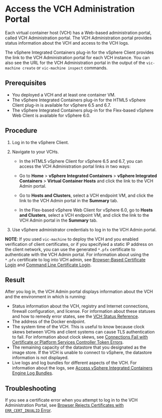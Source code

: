 # Access the VCH Administration Portal #

Each virtual container host (VCH) has a Web-based administration portal, called VCH Administration portal. The VCH Administration portal provides status information about the VCH and access to the VCH logs.

The vSphere Integrated Containers plug-in for the vSphere Client provides the link to the VCH Administration portal for each VCH instance. You can also see the URL for the VCH Administration portal in the output of the `vic-machine create` or `vic-machine inspect` commands.

## Prerequisites

- You deployed a VCH and at least one container VM.
- The vSphere Integrated Containers plug-in for the HTML5 vSphere Client plug-in is available for vSphere 6.5 and 6.7.
- The vSphere Integrated Containers plug-in for the Flex-based vSphere Web Client is available for vSphere 6.0.

## Procedure

1. Log in to the vSphere Client.
2. Navigate to your VCHs. 

    - In the HTML5 vSphere Client for vSphere 6.5 and 6.7, you can access the VCH Administration portal links in two ways:
     - Go to **Home** > **vSphere Integrated Containers** > **vSphere Integrated Containers** > **Virtual Container Hosts** and click the link to the VCH Admin portal. 
     - Go to **Hosts and Clusters**, select a VCH endpoint VM, and click the link to the VCH Admin portal in the **Summary** tab.
  
    - In the Flex-based vSphere Web Client for vSphere 6.0, go to **Hosts and Clusters**, select a VCH endpoint VM, and click the link to the VCH Admin portal in the **Summary** tab. 
  
3. Use vSphere administrator credentials to log in to the VCH Admin portal.

**NOTE**: If you used `vic-machine` to deploy the VCH and you enabled verification of client certificates, or if you specifyied a static IP address on the client network, you can use the generated `*.pfx` certificate to authenticate with the VCH Admin portal. For information about using the `*.pfx` certificate to log into VCH admin, see [Browser-Based Certificate Login](browser_login.md) and [Command Line Certificate Login](cmdline_login.md).

## Result

After you log in, the VCH Admin portal displays information about the VCH and the environment in which is running:

- Status information about the VCH, registry and Internet connections,  firewall configuration, and license. For information about these statuses and how to remedy error states, see the [VCH Status Reference](vicadmin_status_ref.md).
- The address of the Docker endpoint.
- The system time of the VCH. This is useful to know because clock skews between VCHs and client systems can cause TLS authentication to fail. For information about clock skews, see [Connections Fail with Certificate or Platform Services Controller Token Errors](ts_clock_skew.md). 
- The remaining capacity of the datastore that you designated as the image store. If the VCH is unable to connect to vSphere, the datastore information is not displayed.
- Live logs and log bundles for different aspects of the VCH. For information about the logs, see [Access vSphere Integrated Containers Engine Log Bundles](log_bundles.md).

## Troubleshooting

If you see a certificate error when you attempt to log in to the VCH Administration Portal, see [Browser Rejects Certificates with `ERR_CERT_INVALID` Error](ts_cert_error.md).

